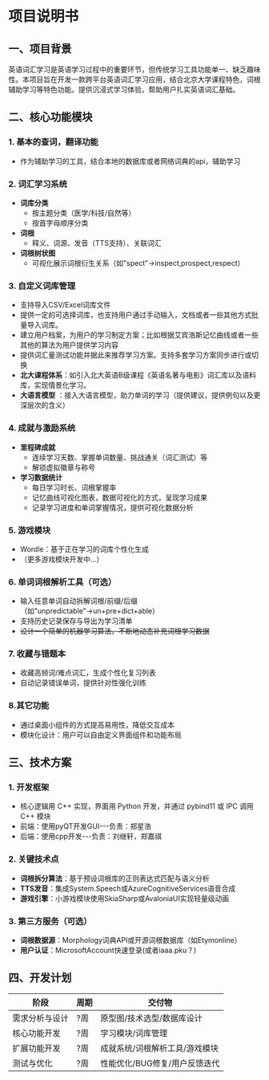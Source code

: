 # 项目说明书

## 一、项目背景

英语词汇学习是英语学习过程中的重要环节，但传统学习工具功能单一、缺乏趣味性。本项目旨在开发一款跨平台英语词汇学习应用，结合北京大学课程特色，词根辅助学习等特色功能。提供沉浸式学习体验，帮助用户扎实英语词汇基础。

## 二、核心功能模块

### 1. 基本的查词，翻译功能

- 作为辅助学习的工具，结合本地的数据库或者网络词典的api，辅助学习

### 2. 词汇学习系统

- **词库分类**
  - 按主题分类（医学/科技/自然等）
  - 按首字母顺序分类
- **词根**
  - 释义、词源、发音（TTS支持）、关联词汇
- **词根树状图**
  - 可视化展示词根衍生关系（如"spect"→inspect,prospect,respect）

### 3. 自定义词库管理

- 支持导入CSV/Excel词库文件
- 提供一定的可选择词库，也支持用户通过手动输入，文档或者一些其他方式批量导入词库。
- 建立用户档案，为用户的学习制定方案；比如根据艾宾浩斯记忆曲线或者一些其他的算法为用户提供学习内容
- 提供词汇量测试功能并据此来推荐学习方案。支持多套学习方案同步进行或切换
- **北大课程体系**：如引入北大英语B级课程《英语名著与电影》词汇库以及语料库，实现情景化学习。
- **大语言模型** ：接入大语言模型，助力单词的学习（提供建议，提供例句以及更深层次的含义）

### 4. 成就与激励系统

- **里程碑成就**
  - 连续学习天数、掌握单词数量、挑战通关（词汇测试）等
  - 解锁虚拟徽章与称号
- **学习数据统计**
  - 每日学习时长、词根掌握率
  - 记忆曲线可视化图表，数据可视化的方式，呈现学习成果
  - 记录学习进度和单词掌握情况，提供可视化数据分析

### 5. 游戏模块

- Wordle：基于正在学习的词库个性化生成
- （更多游戏模块开发中...）

### 6. 单词词根解析工具（可选）

- 输入任意单词自动拆解词根/前缀/后缀（如"unpredictable"→un+pre+dict+able）
- 支持历史记录保存与导出为学习清单
- ~~设计一个简单的机器学习算法，不断地动态补充词根学习数据~~

### 7. 收藏与错题本

- 收藏高频词/难点词汇，生成个性化复习列表
- 自动记录错误单词，提供针对性强化训练

### 8.其它功能

- 通过桌面小组件的方式提高易用性，降低交互成本
- 模块化设计：用户可以自由定义界面组件和功能布局

## 三、技术方案

### 1. 开发框架

- 核心逻辑用 C++ 实现，界面用 Python 开发，并通过 pybind11 或 IPC 调用 C++ 模块
- 前端：使用pyQT开发GUI---负责：郑星浩
- 后端：使用cpp开发---负责：刘继轩，郑嘉祺

### 2. 关键技术点

- **词根拆分算法**：基于预设词根库的正则表达式匹配与语义分析
- **TTS发音**：集成System.Speech或AzureCognitiveServices语音合成
- **游戏引擎**：小游戏模块使用SkiaSharp或AvaloniaUI实现轻量级动画

### 3. 第三方服务（可选）

- **词根数据源**：Morphology词典API或开源词根数据库（如Etymonline）
- **用户认证**：MicrosoftAccount快速登录(或者iaaa.pku？)

## 四、开发计划

| 阶段                | 周期   | 交付物                          |
|---------------------|--------|---------------------------------|
| 需求分析与设计      | ?周    | 原型图/技术选型/数据库设计      |
| 核心功能开发        | ?周    | 学习模块/词库管理               |
| 扩展功能开发        | ?周    | 成就系统/词根解析工具/游戏模块  |
| 测试与优化          | ?周    | 性能优化/BUG修复/用户反馈迭代   |
